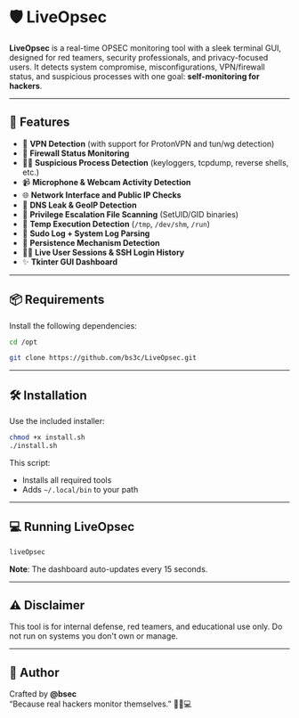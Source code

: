 # 🛡️ LiveOpsec

**LiveOpsec** is a real-time OPSEC monitoring tool with a sleek terminal GUI, designed for red teamers, security professionals, and privacy-focused users. It detects system compromise, misconfigurations, VPN/firewall status, and suspicious processes with one goal: **self-monitoring for hackers**.

---

## 🚀 Features

- 🔐 **VPN Detection** (with support for ProtonVPN and tun/wg detection)
- 🧱 **Firewall Status Monitoring**
- 🕵️‍♂️ **Suspicious Process Detection** (keyloggers, tcpdump, reverse shells, etc.)
- 📹 **Microphone & Webcam Activity Detection**
- 🌐 **Network Interface and Public IP Checks**
- 📡 **DNS Leak & GeoIP Detection**
- 📛 **Privilege Escalation File Scanning** (SetUID/GID binaries)
- 🧟 **Temp Execution Detection** (`/tmp`, `/dev/shm`, `/run`)
- 🧾 **Sudo Log + System Log Parsing**
- 🔁 **Persistence Mechanism Detection**
- 🧑‍💻 **Live User Sessions & SSH Login History**
- ✨ **Tkinter GUI Dashboard** 

---

## 📦 Requirements

Install the following dependencies:

```bash
cd /opt

git clone https://github.com/bs3c/LiveOpsec.git

```

---

## 🛠️ Installation

Use the included installer:

```bash
chmod +x install.sh
./install.sh
```

This script:
- Installs all required tools
- Adds `~/.local/bin` to your path

---

## 💻 Running LiveOpsec

```bash
liveOpsec
```

**Note**: The dashboard auto-updates every 15 seconds.

---

## ⚠️ Disclaimer

This tool is for internal defense, red teamers, and educational use only. Do not run on systems you don't own or manage.

---

## 👤 Author

Crafted by **@bsec**  
“Because real hackers monitor themselves.” 🕵️‍♂️💻
